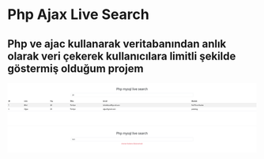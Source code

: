 # Php Ajax Live Search

## Php ve ajac kullanarak veritabanından anlık olarak veri çekerek kullanıcılara limitli şekilde göstermiş olduğum projem




![resim](image/src)
![resim](image/src2)


